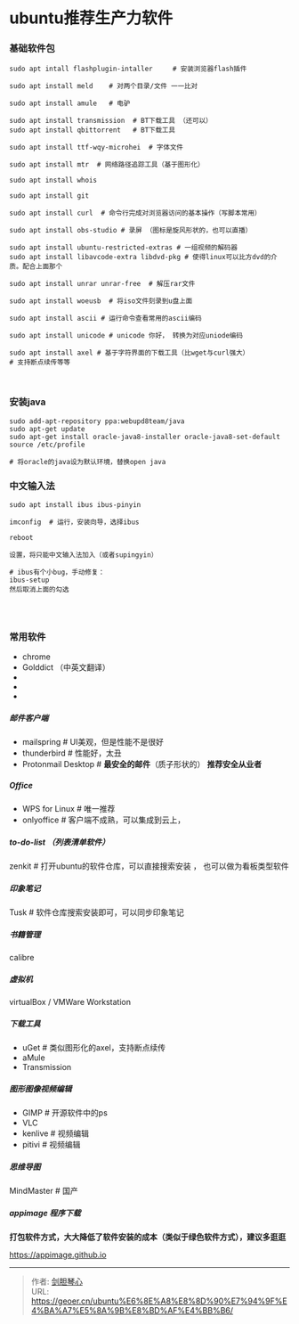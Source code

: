 # ubuntu推荐生产力软件


  
  
### 基础软件包

```
sudo apt intall flashplugin-intaller     # 安装浏览器flash插件

sudo apt install meld    # 对两个目录/文件 一一比对

sudo apt install amule   # 电驴

sudo apt install transmission  # BT下载工具 （还可以）
sudo apt install qbittorrent   # BT下载工具

sudo apt install ttf-wqy-microhei  # 字体文件

sudo apt install mtr  # 网络路径追踪工具（基于图形化）

sudo apt install whois

sudo apt install git

sudo apt install curl  # 命令行完成对浏览器访问的基本操作（写脚本常用）

sudo apt install obs-studio # 录屏 （图标是旋风形状的，也可以直播）

sudo apt install ubuntu-restricted-extras # 一组视频的解码器
sudo apt install libavcode-extra libdvd-pkg # 使得linux可以比方dvd的介质。配合上面那个

sudo apt install unrar unrar-free  # 解压rar文件

sudo apt install woeusb  # 将iso文件刻录到u盘上面

sudo apt install ascii # 运行命令查看常用的ascii编码

sudo apt install unicode # unicode 你好， 转换为对应uniode编码

sudo apt install axel # 基于字符界面的下载工具（比wget与curl强大）
# 支持断点续传等等



```



### 安装java



```
sudo add-apt-repository ppa:webupd8team/java
sudo apt-get update
sudo apt-get install oracle-java8-installer oracle-java8-set-default
source /etc/profile

# 将oracle的java设为默认环境，替换open java

```





### 中文输入法

```
sudo apt install ibus ibus-pinyin

imconfig  # 运行，安装向导，选择ibus

reboot

设置，将只能中文输入法加入（或者supingyin）

# ibus有个小bug，手动修复：
ibus-setup
然后取消上面的勾选




```





### 常用软件

- chrome
- Golddict   （中英文翻译）
- 
- 
- 



##### 邮件客户端

- mailspring          # UI美观，但是性能不是很好
- thunderbird      # 性能好，太丑
- Protonmail Desktop   # **最安全的邮件**（质子形状的） **推荐安全从业者**



##### Office

- WPS for Linux    # 唯一推荐
- onlyoffice       # 客户端不成熟，可以集成到云上，



##### to-do-list           （列表清单软件）

zenkit      # 打开ubuntu的软件仓库，可以直接搜索安装 ， 也可以做为看板类型软件





##### 印象笔记

Tusk   # 软件仓库搜索安装即可，可以同步印象笔记



##### 书籍管理

calibre



##### 虚拟机

virtualBox / VMWare Workstation



##### 下载工具

- uGet     # 类似图形化的axel，支持断点续传
- aMule
- Transmission



##### 图形图像视频编辑

- GIMP    # 开源软件中的ps
- VLC       
- kenlive   # 视频编辑
- pitivi      # 视频编辑



##### 思维导图

MindMaster         # 国产



##### appimage 程序下载

**打包软件方式，大大降低了软件安装的成本（类似于绿色软件方式），建议多逛逛**

https://appimage.github.io







---

> 作者: [剑胆琴心](http://geoer.cn)  
> URL: https://geoer.cn/ubuntu%E6%8E%A8%E8%8D%90%E7%94%9F%E4%BA%A7%E5%8A%9B%E8%BD%AF%E4%BB%B6/  


